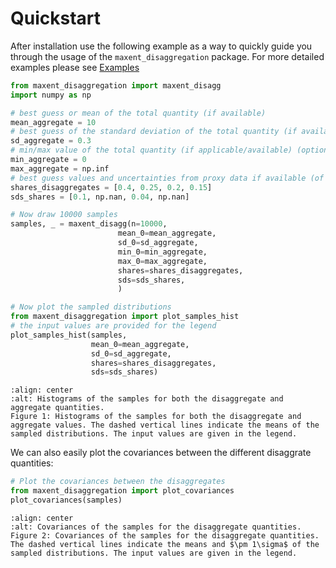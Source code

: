 # Quickstart

After installation use the following example as a way to quickly guide you through the usage of the `maxent_disaggregation` package. For more detailed examples please see [Examples](./examples/index.md)


```python
from maxent_disaggregation import maxent_disagg
import numpy as np

# best guess or mean of the total quantity (if available)
mean_aggregate = 10
# best guess of the standard deviation of the total quantity (if available)
sd_aggregate = 0.3
# min/max value of the total quantity (if applicable/available) (optional)
min_aggregate = 0
max_aggregate = np.inf
# best guess values and uncertainties from proxy data if available (of not available put in np.nan)
shares_disaggregates = [0.4, 0.25, 0.2, 0.15]
sds_shares = [0.1, np.nan, 0.04, np.nan]

# Now draw 10000 samples
samples, _ = maxent_disagg(n=10000, 
                        mean_0=mean_aggregate,
                        sd_0=sd_aggregate,
                        min_0=min_aggregate,
                        max_0=max_aggregate, 
                        shares=shares_disaggregates, 
                        sds=sds_shares, 
                        )

# Now plot the sampled distributions
from maxent_disaggregation import plot_samples_hist
# the input values are provided for the legend
plot_samples_hist(samples, 
                  mean_0=mean_aggregate,
                  sd_0=sd_aggregate, 
                  shares=shares_disaggregates, 
                  sds=sds_shares)
```
```{figure} data/Quickstart_example.svg
:align: center
:alt: Histograms of the samples for both the disaggregate and aggregate quantities.
Figure 1: Histograms of the samples for both the disaggregate and aggregate values. The dashed vertical lines indicate the means of the sampled distributions. The input values are given in the legend. 
```


We can also easily plot the covariances between the different disaggrate quantities:

```python
# Plot the covariances between the disaggregates
from maxent_disaggregation import plot_covariances
plot_covariances(samples)
```

```{figure} data/Quickstart_example_covariances.svg
:align: center
:alt: Covariances of the samples for the disaggregate quantities.
Figure 2: Covariances of the samples for the disaggregate quantities. The dashed vertical lines indicate the means and $\pm 1\sigma$ of the sampled distributions. The input values are given in the legend. 
```
